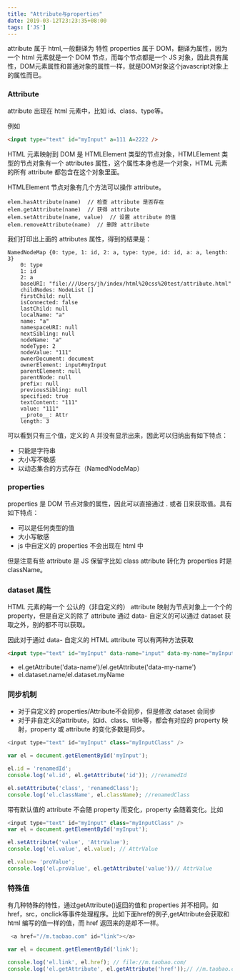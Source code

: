 ```yaml
---
title: "Attribute与properties"
date: 2019-03-12T23:23:35+08:00
tags: ['JS']
---
```


attribute 属于 html,一般翻译为 特性
properties 属于 DOM，翻译为属性，因为一个 html 元素就是一个 DOM 节点，而每个节点都是一个 JS 对象，因此具有属性，DOM元素属性和普通对象的属性一样，就是DOM对象这个javascript对象上的属性而已。

<!--more-->

### Attribute

attribute 出现在 html 元素中，比如 id、class、type等。

例如

```html
<input type="text" id="myInput" a=111 A=2222 />
```

HTML 元素映射到 DOM 是 HTMLElement 类型的节点对象，HTMLElement 类型的节点对象有一个 attributes 属性，这个属性本身也是一个对象，HTML 元素的所有 attribute 都包含在这个对象里面。

HTMLElement 节点对象有几个方法可以操作 attribute。
```
elem.hasAttribute(name)  // 检查 attribute 是否存在
elem.getAttribute(name)  // 获得 attribute
elem.setAttribute(name, value)  // 设置 attribute 的值
elem.removeAttribute(name)  // 删除 attribute
```

我们打印出上面的 attributes 属性，得到的结果是：
```
NamedNodeMap {0: type, 1: id, 2: a, type: type, id: id, a: a, length: 3}
    0: type
    1: id
    2: a
    baseURI: "file:///Users/jh/index/html%20css%20test/attribute.html"
    childNodes: NodeList []
    firstChild: null
    isConnected: false
    lastChild: null
    localName: "a"
    name: "a"
    namespaceURI: null
    nextSibling: null
    nodeName: "a"
    nodeType: 2
    nodeValue: "111"
    ownerDocument: document
    ownerElement: input#myInput
    parentElement: null
    parentNode: null
    prefix: null
    previousSibling: null
    specified: true
    textContent: "111"
    value: "111"
    __proto__: Attr
    length: 3
```
可以看到只有三个值，定义的 A 并没有显示出来，因此可以归纳出有如下特点：

- 只能是字符串
- 大小写不敏感
- 以动态集合的方式存在（NamedNodeMap）


### properties
properties 是 DOM 节点对象的属性，因此可以直接通过 . 或者 []来获取值。具有如下特点：

- 可以是任何类型的值
- 大小写敏感
- js 中自定义的 properties 不会出现在 html 中

但是注意有些 attribute 是 JS 保留字比如 class attribute 转化为 properties 时是 className。

### dataset 属性

HTML 元素的每一个 公认的（非自定义的） attribute 映射为节点对象上一个个的 property，但是自定义的除了 attribute 通过  data- 自定义的可以通过 dataset 获取之外，别的都不可以获取。

因此对于通过  data-  自定义的 HTML attribute 可以有两种方法获取

```html
<input type="text" id="myInput" data-name="input" data-my-name="myInput"/>
```
- el.getAttribute('data-name')/el.getAttribute('data-my-name')
- el.dataset.name/el.dataset.myName

### 同步机制

- 对于自定义的 properties/Attribute不会同步，但是修改 dataset 会同步
- 对于非自定义的attribute，如id、class、title等，都会有对应的 property 映射，property 或 attribute 的变化多数是同步。

```js
<input type="text" id="myInput" class="myInputClass" />

var el = document.getElementById('myInput');

el.id = 'renamedId';
console.log('el.id', el.getAttribute('id')); //renamedId

el.setAttribute('class', 'renamedClass');
console.log('el.className', el.className); //renamedClass
```

带有默认值的 attribute 不会随 property 而变化，property 会随着变化。比如

```js
<input type="text" id="myInput" class="myInputClass" />
var el = document.getElementById('myInput');

el.setAttribute('value', 'AttrValue');
console.log('el.value', el.value); // AttrValue

el.value= 'proValue';
console.log('el.proValue', el.getAttribute('value'))// AttrValue
```

### 特殊值

有几种特殊的特性，通过getAttribute()返回的值和 properties 并不相同。如href，src，onclick等事件处理程序。比如下面href的例子,getAttribute会获取和 html 编写的值一样的值，而 href 返回来的是却不一样。

```js
 <a href="//m.taobao.com" id="link"></a>

var el = document.getElementById('link');

console.log('el.link', el.href); // file://m.taobao.com/
console.log('el.getAttribute', el.getAttribute('href'));// //m.taobao.com
```
